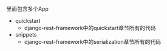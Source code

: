 里面包含多个App

- quickstart
    - django-rest-framework中的quickstart章节所有的代码
- snippets
    - django-rest-framework中的serialization章节所有的代码
    